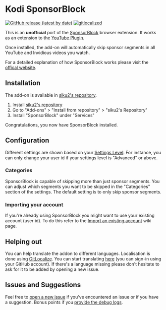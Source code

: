 # Kodi SponsorBlock

[![GitHub release (latest by date)](https://img.shields.io/github/v/release/siku2/script.service.sponsorblock)](https://github.com/siku2/script.service.sponsorblock/releases/latest)
[![gitlocalized](https://gitlocalize.com/repo/4205/whole_project/badge.svg)](https://gitlocalize.com/repo/4205)

This is an **unofficial** port of the [SponsorBlock](https://sponsor.ajay.app/) browser extension.
It works as an extension to the [YouTube Plugin](https://github.com/anxdpanic/plugin.video.youtube).

Once installed, the add-on will automatically skip sponsor segments in all YouTube and Invidious videos you watch.

For a detailed explanation of how SponsorBlock works please visit the [offical website](https://sponsor.ajay.app/).

## Installation

The add-on is available in [siku2's repository](https://siku2.io/kodi-repository).

1. Install [siku2's repository](https://siku2.io/kodi-repository/install)
2. Go to "Add-ons" > "Install from repository" > "siku2's Repository"
3. Install "SponsorBlock" under "Services"

Congratulations, you now have SponsorBlock installed.

## Configuration

Different settings are shown based on your [Settings Level](https://kodi.wiki/view/Settings#Settings_Level).
For instance, you can only change your user id if your settings level is "Advanced" or above.

### Categories

SponsorBlock is capable of skipping more than just sponsor segments.
You can adjust which segments you want to be skipped in the "Categories" section of the settings.
The default setting is to only skip sponsor segments.

### Importing your account

If you're already using SponsorBlock you might want to use your existing account (user id).
To do this refer to the [Import an existing account](https://github.com/siku2/script.service.sponsorblock/wiki/Import-an-existing-account) wiki page.

## Helping out

You can help translate the addon to different languages.
Localisation is done using [GitLocalize](https://gitlocalize.com/).
You can start translating [here](https://gitlocalize.com/repo/4205) (you can sign-in using your GitHub account).
If there's a language missing please don't hesitate to ask for it to be added by opening a new issue.

## Issues and Suggestions

Feel free to [open a new issue](https://github.com/siku2/script.service.sponsorblock/issues/new) if you've encountered an issue or if you have a suggestion.
Bonus points if you [provide the debug logs](https://kodi.wiki/view/Log_file/Easy).
